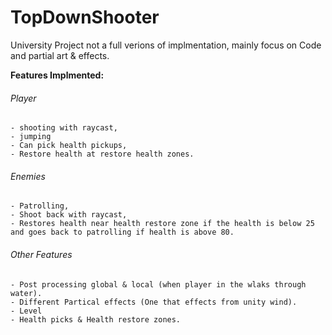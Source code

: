 # TopDownShooter
University Project not a full verions of implmentation, mainly focus on Code and partial art & effects. 

**Features Implmented:** 
######  Player 
    - shooting with raycast, 
    - jumping
    - Can pick health pickups,
    - Restore health at restore health zones.
######  Enemies 
    - Patrolling, 
    - Shoot back with raycast, 
    - Restores health near health restore zone if the health is below 25 and goes back to patrolling if health is above 80.
    
###### Other Features
    - Post processing global & local (when player in the wlaks through water).
    - Different Partical effects (One that effects from unity wind).
    - Level
    - Health picks & Health restore zones.
